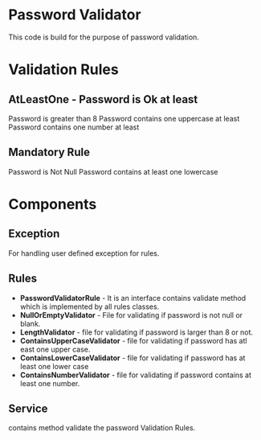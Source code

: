 # Password Validator

This code is build for the purpose of password validation.

# Validation Rules

## AtLeastOne - Password is Ok at least
Password is greater than 8 
Password contains one uppercase at least
Password contains one number at least

## Mandatory Rule
Password is Not Null 
Password contains at least one lowercase

# Components

## Exception
For handling user defined exception for rules.

## Rules
* **PasswordValidatorRule** - It is an interface contains validate method which is implemented by all rules classes.
* **NullOrEmptyValidator** - File for validating if password is not null or blank.
* **LengthValidator** - file for validating if password is larger than 8 or not.
* **ContainsUpperCaseValidator** - file for validating if password has atl east one upper case.
* **ContainsLowerCaseValidator** - file for validating if password has at least one lower case
* **ContainsNumberValidator** - file for validating if password contains at least one number.

## Service
contains method validate the password Validation Rules.

